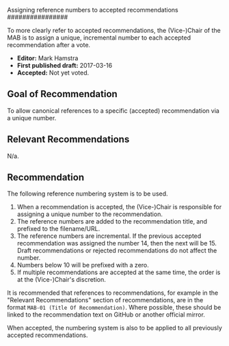 Assigning reference numbers to accepted recommendations
################

To more clearly refer to accepted recommendations, the (Vice-)Chair of the MAB is to assign a unique, incremental number to each accepted recommendation after a vote. 

* **Editor:** Mark Hamstra
* **First published draft:** 2017-03-16
* **Accepted:** Not yet voted.

## Goal of Recommendation

To allow canonical references to a specific (accepted) recommendation via a unique number.

## Relevant Recommendations

N/a.

## Recommendation

The following reference numbering system is to be used. 

1. When a recommendation is accepted, the (Vice-)Chair is responsible for assigning a unique number to the recommendation. 
2. The reference numbers are added to the recommendation title, and prefixed to the filename/URL. 
3. The reference numbers are incremental. If the previous accepted recommendation was assigned the number 14, then the next will be 15. Draft recommendations or rejected recommendations do not affect the number.
4. Numbers below 10 will be prefixed with a zero. 
5. If multiple recommendations are accepted at the same time, the order is at the (Vice-)Chair's discretion. 

It is recommended that references to recommendations, for example in the "Relevant Recommendations" section of recommendations, are in the format `MAB-01 (Title Of Recommendation)`. Where possible, these should be linked to the recommendation text on GitHub or another official mirror.

When accepted, the numbering system is also to be applied to all previously accepted recommendations.
